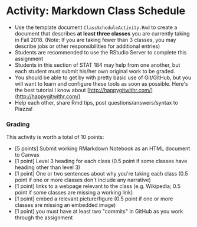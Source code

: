 # Activity: Markdown Class Schedule

- Use the template document `ClassScheduleActivity.Rmd` to create a document that describes **at least three classes** you are currently taking in Fall 2018.  (Note: If you are taking fewer than 3 classes, you may describe jobs or other responsibilities for additional entries)
- Students are recommended to use the RStudio Server to complete this assignment
- Students in this section of STAT 184 may help from one another, but each student must submit his/her own original work to be graded.
- You should be able to get by with pretty basic use of Git/GitHub, but you will want to learn and configure these tools as soon as possible.  Here's the best tutorial I know about [http://happygitwithr.com/](http://happygitwithr.com/)
- Help each other, share Rmd tips, post questions/answers/syntax to Piazza!

### Grading

This activity is worth a total of 10 points:

- [5 points] Submit working RMarkdown Notebook as an HTML document to Canvas
- [1 point] Level 3 heading for each class (0.5 point if some classes have heading other than level 3)
- [1 point] One or two sentences about why you're taking each class (0.5 point if one or more classes don't include any narrative)
- [1 point] links to a webpage relevant to the class (e.g. Wikipedia; 0.5 point if some classes are missing a working link)   
- [1 point] embed a relevant picture/figure (0.5 point if one or more classes are missing an embedded image)  
- [1 point] you must have at least two "commits" in GitHub as you work through the assignment

